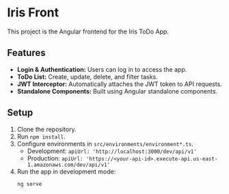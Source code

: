 # Iris Front

This project is the Angular frontend for the Iris ToDo App.

## Features
- **Login & Authentication:** Users can log in to access the app.
- **ToDo List:** Create, update, delete, and filter tasks.
- **JWT Interceptor:** Automatically attaches the JWT token to API requests.
- **Standalone Components:** Built using Angular standalone components.

## Setup
1. Clone the repository.
2. Run `npm install`.
3. Configure environments in `src/environments/environment*.ts`.  
   - Development: `apiUrl: 'http://localhost:3000/dev/api/v1'`
   - Production: `apiUrl: 'https://<your-api-id>.execute-api.us-east-1.amazonaws.com/dev/api/v1'`
4. Run the app in development mode:
   ```bash
   ng serve

